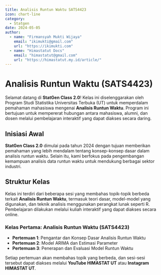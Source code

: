 ```yaml
--- 
title: Analisis Runtun Waktu SATS4423
icon: chart-line
category:
  - Statgen
date: 2024-05-05
author:
  - name: "Firmansyah Mukti Wijaya"
    email: "ikimukti@gmail.com"
    url: "https://ikimukti.com"
  - name: "Himastatut Docs"
    email: "himastatut@gmail.com"
    url: "https://himastatut.my.id/article/"
--- 
```


# Analisis Runtun Waktu (SATS4423)

Selamat datang di **StatGen Class 2.0**! Kelas ini diselenggarakan oleh Program Studi Statistika Universitas Terbuka (UT) untuk memperdalam pemahaman mahasiswa mengenai **Analisis Runtun Waktu**. Program ini bertujuan untuk mempererat hubungan antara mahasiswa, alumni, dan dosen melalui pembelajaran interaktif yang dapat diakses secara daring.

## Inisiasi Awal
**StatGen Class 2.0** dimulai pada tahun 2024 dengan tujuan memberikan pemahaman yang lebih mendalam tentang konsep-konsep dasar dalam analisis runtun waktu. Selain itu, kami berfokus pada pengembangan kemampuan analisis data runtun waktu untuk mendukung berbagai sektor industri.

## Struktur Kelas
Kelas ini terdiri dari beberapa sesi yang membahas topik-topik berbeda terkait **Analisis Runtun Waktu**, termasuk teori dasar, model-model yang digunakan, dan teknik analisis menggunakan perangkat lunak seperti R. Pembelajaran dilakukan melalui kuliah interaktif yang dapat diakses secara online.

### Kelas Pertama: **Analisis Runtun Waktu (SATS4423)**

- **Pertemuan 1**: Pengantar dan Konsep Dasar Analisis Runtun Waktu
- **Pertemuan 2**: Model ARIMA dan Estimasi Parameter
- **Pertemuan 3**: Penerapan dan Evaluasi Model Runtun Waktu

Setiap pertemuan akan membahas topik yang berbeda, dan sesi-sesi tersebut dapat diakses melalui **YouTube HIMASTAT UT** atau **Instagram HIMASTAT UT**.


<Catalog />
